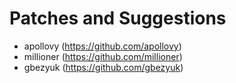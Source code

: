 Patches and Suggestions
======

* apollovy (https://github.com/apollovy)
* millioner (https://github.com/millioner)
* gbezyuk (https://github.com/gbezyuk)
